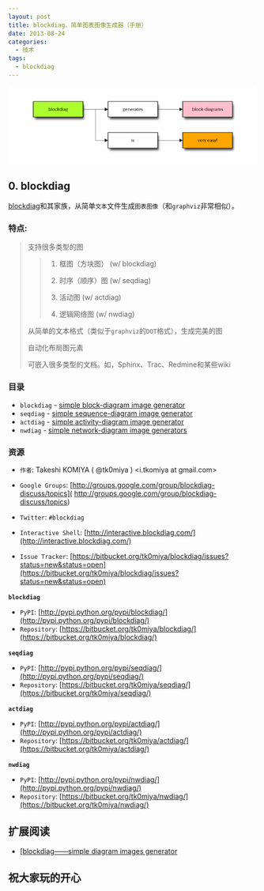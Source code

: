 ```yaml
---
layout: post
title: blockdiag，简单图表图像生成器（手册）
date: 2013-08-24
categories:
  - 技术
tags:
  - blockdiag
---
```

[![blockdiag](/img/article/2013-08/24-05.png)](http://blockdiag.com/en/index.html)

## 0. blockdiag

[blockdiag](http://blockdiag.com/en/blockdiag/index.html)和其家族，从简单`文本`文件生成`图表图像`（和`graphviz`非常相似）。

### 特点:
    
> 支持很多类型的图
>> 
>>  1. 框图（方块图） (w/ blockdiag)
>> 
>>   2. 时序（顺序）图 (w/ seqdiag)
>> 
>>   3. 活动图 (w/ actdiag)
>> 
>>   4. 逻辑网络图 (w/ nwdiag)
> 
> 从简单的文本格式（类似于`graphviz`的`DOT`格式），生成完美的图
> 
> 自动化布局图元素
> 
> 可嵌入很多类型的文档。如，Sphinx、Trac、Redmine和某些wiki

### 目录

* `blockdiag` - [simple block-diagram image generator](http://blockdiag.com/en/blockdiag/index.html)
* `seqdiag` - [simple sequence-diagram image generator](http://blockdiag.com/en/seqdiag/index.html)
* `actdiag` - [simple activity-diagram image generator](http://blockdiag.com/en/actdiag/index.html)
* `nwdiag` - [simple network-diagram image generators](http://blockdiag.com/en/nwdiag/index.html)

### 资源

* `作者`: Takeshi KOMIYA ( @tk0miya ) <i.tkomiya at gmail.com>

* `Google Groups`: [http://groups.google.com/group/blockdiag-discuss/topics]( http://groups.google.com/group/blockdiag-discuss/topics)

* `Twitter`: `#blockdiag`

* `Interactive Shell`: [http://interactive.blockdiag.com/](http://interactive.blockdiag.com/)

* `Issue Tracker`: [https://bitbucket.org/tk0miya/blockdiag/issues?status=new&status=open](https://bitbucket.org/tk0miya/blockdiag/issues?status=new&status=open)


__`blockdiag`__

* `PyPI`: [http://pypi.python.org/pypi/blockdiag/](http://pypi.python.org/pypi/blockdiag/)
* `Repository`: [https://bitbucket.org/tk0miya/blockdiag/](https://bitbucket.org/tk0miya/blockdiag/) 


__`seqdiag`__

* `PyPI`: [http://pypi.python.org/pypi/seqdiag/](http://pypi.python.org/pypi/seqdiag/)
* `Repository`: [https://bitbucket.org/tk0miya/seqdiag/](https://bitbucket.org/tk0miya/seqdiag/)


__`actdiag`__

* `PyPI`: [http://pypi.python.org/pypi/actdiag/](http://pypi.python.org/pypi/actdiag/)
* `Repository`: [https://bitbucket.org/tk0miya/actdiag/](https://bitbucket.org/tk0miya/actdiag/)


__`nwdiag`__

* `PyPI`: [http://pypi.python.org/pypi/nwdiag/](http://pypi.python.org/pypi/nwdiag/)
* `Repository`: [https://bitbucket.org/tk0miya/nwdiag/](https://bitbucket.org/tk0miya/nwdiag/)


## 扩展阅读

* [[blockdiag——simple diagram images generator](http://blockdiag.com/en/index.html)


## 祝大家玩的开心

